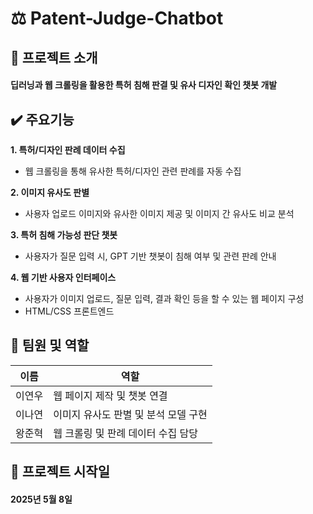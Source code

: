 # :balance_scale: Patent-Judge-Chatbot

## :scroll: 프로젝트 소개
#### 딥러닝과 웹 크롤링을 활용한 특허 침해 판결 및 유사 디자인 확인 챗봇 개발

## :heavy_check_mark: 주요기능
**1. 특허/디자인 판례 데이터 수집**
- 웹 크롤링을 통해 유사한 특허/디자인 관련 판례를 자동 수집
  
**2. 이미지 유사도 판별**
- 사용자 업로드 이미지와 유사한 이미지 제공 및 이미지 간 유사도 비교 분석
  
**3. 특허 침해 가능성 판단 챗봇**
- 사용자가 질문 입력 시, GPT 기반 챗봇이 침해 여부 및 관련 판례 안내
  
**4. 웹 기반 사용자 인터페이스**
- 사용자가 이미지 업로드, 질문 입력, 결과 확인 등을 할 수 있는 웹 페이지 구성
- HTML/CSS 프론트엔드

## :busts_in_silhouette: 팀원 및 역할
| 이름    | 역할 |
| ------- | -------|
| 이연우 | 웹 페이지 제작 및 챗봇 연결
| 이나연 | 이미지 유사도 판별 및 분석 모델 구현
| 왕준혁 | 웹 크롤링 및 판례 데이터 수집 담당

## :date: 프로젝트 시작일
#### 2025년 5월 8일 ####

